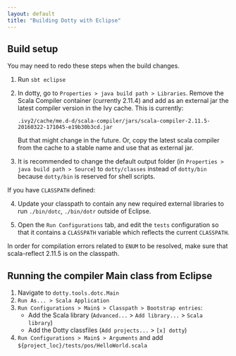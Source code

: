 ```yaml
---
layout: default
title: "Building Dotty with Eclipse"
---
```


Build setup
-----------
You may need to redo these steps when the build changes.

1. Run `sbt eclipse`
2. In dotty, go to `Properties > java build path > Libraries`.
   Remove the Scala Compiler container (currently 2.11.4) and add as an
   external jar the latest compiler version in the Ivy cache. This is
   currently:

   ```
   .ivy2/cache/me.d-d/scala-compiler/jars/scala-compiler-2.11.5-20160322-171045-e19b30b3cd.jar
   ```

   But that might change in the future. Or, copy the latest scala compiler from
   the cache to a stable name and use that as external jar.

3. It is recommended to change the default output folder (in `Properties > java
   build path > Source`) to `dotty/classes` instead of `dotty/bin` because
   `dotty/bin` is reserved for shell scripts.

If you have `CLASSPATH` defined:

4. Update your classpath to contain any new required external libraries to run
   `./bin/dotc`, `./bin/dotr` outside of Eclipse.

5. Open the `Run Configurations` tab, and edit the `tests` configuration so
   that it contains a `CLASSPATH` variable which reflects the current
   `CLASSPATH`.

In order for compilation errors related to `ENUM` to be resolved, make sure
that scala-reflect 2.11.5 is on the classpath.

Running the compiler Main class from Eclipse
--------------------------------------------
1. Navigate to `dotty.tools.dotc.Main`
2. `Run As... > Scala Application`
3. `Run Configurations > Main$ > Classpath > Bootstrap entries`:
   - Add the Scala library (`Advanced...` > `Add library...` > `Scala library`)
   - Add the Dotty classfiles (`Add projects...` > `[x] dotty`)
4. `Run Configurations > Main$ > Arguments` and add
   `${project_loc}/tests/pos/HelloWorld.scala`
